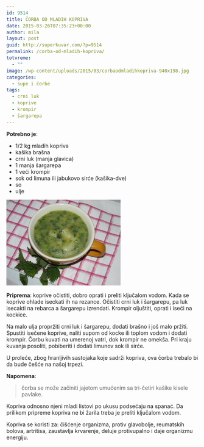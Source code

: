 ```yaml
---
id: 9514
title: ČORBA OD MLADIH KOPRIVA
date: 2015-03-26T07:35:23+00:00
author: mila
layout: post
guid: http://superkuvar.com/?p=9514
permalink: /corba-od-mladih-kopriva/
totvreme:
  - ""
image: /wp-content/uploads/2015/03/corbaodmladihkopriva-940x198.jpg
categories:
  - supe i čorbe
tags:
  - crni luk
  - koprive
  - krompir
  - šargarepa
---
```

**Potrebno je**:  
* 1/2 kg mladih kopriva  
* kašika brašna  
* crni luk (manja glavica)  
* 1 manja šargarepa  
* 1 veći krompir  
* sok od limuna ili jabukovo sirće (kašika-dve)  
* so  
* ulje

[<img class="alignnone size-medium wp-image-9567" src="/wp-content/uploads/2015/03/corbaodmladihkopriva-1024x768.jpg" alt="corbaodmladihkopriva" width="300" height="225" />](/wp-content/uploads/2015/03/corbaodmladihkopriva-e1430745644806.jpg)

**Priprema**: koprive očistiti, dobro oprati i preliti ključalom vodom. Kada se koprive ohlade iseckati ih na rezance. Očistiti crni luk i šargarepu, pa luk isecakti na rebarca a šargarepu izrendati. Krompir oljuštiti, oprati i iseći na kockice.

Na malo ulja propržiti crni luk i šargarepu, dodati brašno i još malo pržiti. Spustiti isečene koprive, naliti supom od kocke ili toplom vodom i dodati krompir. Čorbu kuvati na umerenoj vatri, dok krompir ne omekša. Pri kraju kuvanja posoliti, pobiberiti i dodati limunov sok ili sirće.

U proleće, zbog hranljivih sastojaka koje sadrži kopriva, ova čorba trebalo bi da bude češće na našoj trpezi.

**Napomena**: 
> čorba se može začiniti jajetom umućenim sa tri-četiri kašike kisele pavlake.

Kopriva odnosno njeni mladi listovi po ukusu podsećaju na spanać. Da prilikom pripreme kopriva ne bi žarila treba je preliti ključalom vodom.

Kopriva se koristi za: čišćenje organizma, protiv glavobolje, reumatskih bolova, artritisa, zaustavlja krvarenje, deluje protivupalno i daje organizmu energiju.